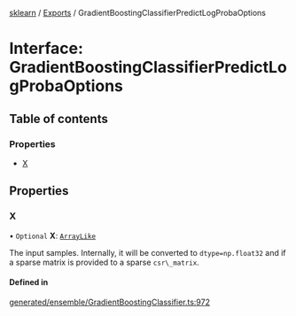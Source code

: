 [sklearn](../readme.md) / [Exports](../modules.md) / GradientBoostingClassifierPredictLogProbaOptions

# Interface: GradientBoostingClassifierPredictLogProbaOptions

## Table of contents

### Properties

- [X](GradientBoostingClassifierPredictLogProbaOptions.md#x)

## Properties

### X

• `Optional` **X**: [`ArrayLike`](../modules.md#arraylike)

The input samples. Internally, it will be converted to `dtype=np.float32` and if a sparse matrix is provided to a sparse `csr\_matrix`.

#### Defined in

[generated/ensemble/GradientBoostingClassifier.ts:972](https://github.com/transitive-bullshit/scikit-learn-ts/blob/367336a/packages/sklearn/src/generated/ensemble/GradientBoostingClassifier.ts#L972)

